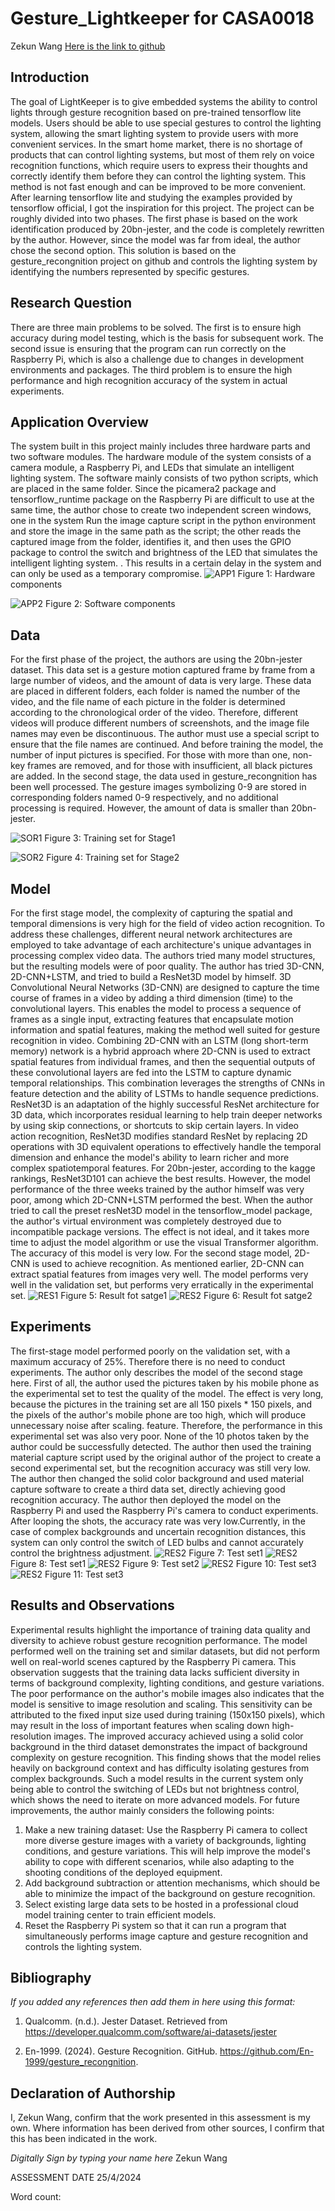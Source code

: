 # Gesture_Lightkeeper for CASA0018

Zekun Wang 
[Here is the link to github](https://github.com/AntiRain114/Lightkeeper)

## Introduction
The goal of LightKeeper is to give embedded systems the ability to control lights through gesture recognition based on pre-trained tensorflow lite models. Users should be able to use special gestures to control the lighting system, allowing the smart lighting system to provide users with more convenient services. In the smart home market, there is no shortage of products that can control lighting systems, but most of them rely on voice recognition functions, which require users to express their thoughts and correctly identify them before they can control the lighting system. This method is not fast enough and can be improved to be more convenient. After learning tensorflow lite and studying the examples provided by tensorflow official, I got the inspiration for this project. The project can be roughly divided into two phases. The first phase is based on the work identification produced by 20bn-jester, and the code is completely rewritten by the author. However, since the model was far from ideal, the author chose the second option. This solution is based on the gesture_recongnition project on github and controls the lighting system by identifying the numbers represented by specific gestures.



## Research Question
There are three main problems to be solved. The first is to ensure high accuracy during model testing, which is the basis for subsequent work. The second issue is ensuring that the program can run correctly on the Raspberry Pi, which is also a challenge due to changes in development environments and packages. The third problem is to ensure the high performance and high recognition accuracy of the system in actual experiments.

## Application Overview
The system built in this project mainly includes three hardware parts and two software modules. The hardware module of the system consists of a camera module, a Raspberry Pi, and LEDs that simulate an intelligent lighting system. The software mainly consists of two python scripts, which are placed in the same folder. Since the picamera2 package and tensorflow_runtime package on the Raspberry Pi are difficult to use at the same time, the author chose to create two independent screen windows, one in the system Run the image capture script in the python environment and store the image in the same path as the script; the other reads the captured image from the folder, identifies it, and then uses the GPIO package to control the switch and brightness of the LED that simulates the intelligent lighting system. . This results in a certain delay in the system and can only be used as a temporary compromise.
![APP1](app1.jpg)
Figure 1: Hardware components

![APP2](app2.jpg)
Figure 2: Software components

## Data
For the first phase of the project, the authors are using the 20bn-jester dataset. This data set is a gesture motion captured frame by frame from a large number of videos, and the amount of data is very large. These data are placed in different folders, each folder is named the number of the video, and the file name of each picture in the folder is determined according to the chronological order of the video. Therefore, different videos will produce different numbers of screenshots, and the image file names may even be discontinuous. The author must use a special script to ensure that the file names are continued. And before training the model, the number of input pictures is specified. For those with more than one, non-key frames are removed, and for those with insufficient, all black pictures are added. In the second stage, the data used in gesture_recongnition has been well processed. The gesture images symbolizing 0-9 are stored in corresponding folders named 0-9 respectively, and no additional processing is required. However, the amount of data is smaller than 20bn-jester.

![SOR1](00001.jpg)
Figure 3: Training set for Stage1

![SOR2](0.jpg)
Figure 4: Training set for Stage2

## Model
For the first stage model, the complexity of capturing the spatial and temporal dimensions is very high for the field of video action recognition. To address these challenges, different neural network architectures are employed to take advantage of each architecture's unique advantages in processing complex video data. The authors tried many model structures, but the resulting models were of poor quality. The author has tried 3D-CNN, 2D-CNN+LSTM, and tried to build a ResNet3D model by himself. 3D Convolutional Neural Networks (3D-CNN) are designed to capture the time course of frames in a video by adding a third dimension (time) to the convolutional layers. This enables the model to process a sequence of frames as a single input, extracting features that encapsulate motion information and spatial features, making the method well suited for gesture recognition in video. Combining 2D-CNN with an LSTM (long short-term memory) network is a hybrid approach where 2D-CNN is used to extract spatial features from individual frames, and then the sequential outputs of these convolutional layers are fed into the LSTM to capture dynamic temporal relationships. This combination leverages the strengths of CNNs in feature detection and the ability of LSTMs to handle sequence predictions. ResNet3D is an adaptation of the highly successful ResNet architecture for 3D data, which incorporates residual learning to help train deeper networks by using skip connections, or shortcuts to skip certain layers. In video action recognition, ResNet3D modifies standard ResNet by replacing 2D operations with 3D equivalent operations to effectively handle the temporal dimension and enhance the model's ability to learn richer and more complex spatiotemporal features. For 20bn-jester, according to the kagge rankings, ResNet3D101 can achieve the best results. However, the model performance of the three weeks trained by the author himself was very poor, among which 2D-CNN+LSTM performed the best. When the author tried to call the preset resNet3D model in the tensorflow_model package, the author's virtual environment was completely destroyed due to incompatible package versions. The effect is not ideal, and it takes more time to adjust the model algorithm or use the visual Transformer algorithm. The accuracy of this model is very low. For the second stage model, 2D-CNN is used to achieve recognition. As mentioned earlier, 2D-CNN can extract spatial features from images very well. The model performs very well in the validation set, but performs very erratically in the experimental set.
![RES1](result_for_stage1.png)
Figure 5: Result fot satge1
![RES2](res2.png)
Figure 6: Result fot satge2


## Experiments
The first-stage model performed poorly on the validation set, with a maximum accuracy of 25%. Therefore there is no need to conduct experiments. The author only describes the model of the second stage here. First of all, the author used the pictures taken by his mobile phone as the experimental set to test the quality of the model. The effect is very long, because the pictures in the training set are all 150 pixels * 150 pixels, and the pixels of the author's mobile phone are too high, which will produce unnecessary noise after scaling. feature. Therefore, the performance in this experimental set was also very poor. None of the 10 photos taken by the author could be successfully detected. The author then used the training material capture script used by the original author of the project to create a second experimental set, but the recognition accuracy was still very low. The author then changed the solid color background and used material capture software to create a third data set, directly achieving good recognition accuracy.
The author then deployed the model on the Raspberry Pi and used the Raspberry Pi's camera to conduct experiments. After looping the shots, the accuracy rate was very low.Currently, in the case of complex backgrounds and uncertain recognition distances, this system can only control the switch of LED bulbs and cannot accurately control the brightness adjustment.
![RES2](image.jpg)
Figure 7: Test set1
![RES2](5.jpg)
Figure 8: Test set1
![RES2](8.jpg)
Figure 9: Test set2
![RES2](1510.jpg)
Figure 10: Test set3
![RES2](1516.jpg)
Figure 11: Test set3

## Results and Observations
Experimental results highlight the importance of training data quality and diversity to achieve robust gesture recognition performance. The model performed well on the training set and similar datasets, but did not perform well on real-world scenes captured by the Raspberry Pi camera. This observation suggests that the training data lacks sufficient diversity in terms of background complexity, lighting conditions, and gesture variations.
The poor performance on the author's mobile images also indicates that the model is sensitive to image resolution and scaling. This sensitivity can be attributed to the fixed input size used during training (150x150 pixels), which may result in the loss of important features when scaling down high-resolution images.
The improved accuracy achieved using a solid color background in the third dataset demonstrates the impact of background complexity on gesture recognition. This finding shows that the model relies heavily on background context and has difficulty isolating gestures from complex backgrounds.
Such a model results in the current system only being able to control the switching of LEDs but not brightness control, which shows the need to iterate on more advanced models.
For future improvements, the author mainly considers the following points:
1. Make a new training dataset: Use the Raspberry Pi camera to collect more diverse gesture images with a variety of backgrounds, lighting conditions, and gesture variations. This will help improve the model's ability to cope with different scenarios, while also adapting to the shooting conditions of the deployed equipment.
2. Add background subtraction or attention mechanisms, which should be able to minimize the impact of the background on gesture recognition.
3. Select existing large data sets to be hosted in a professional cloud model training center to train efficient models.
4. Reset the Raspberry Pi system so that it can run a program that simultaneously performs image capture and gesture recognition and controls the lighting system.

## Bibliography
*If you added any references then add them in here using this format:*

1. Qualcomm. (n.d.). Jester Dataset. Retrieved from https://developer.qualcomm.com/software/ai-datasets/jester

2. En-1999. (2024). Gesture Recognition. GitHub. https://github.com/En-1999/gesture_recongnition.



## Declaration of Authorship

I, Zekun Wang, confirm that the work presented in this assessment is my own. Where information has been derived from other sources, I confirm that this has been indicated in the work.


*Digitally Sign by typing your name here*
Zekun Wang

ASSESSMENT DATE
25/4/2024

Word count: 
